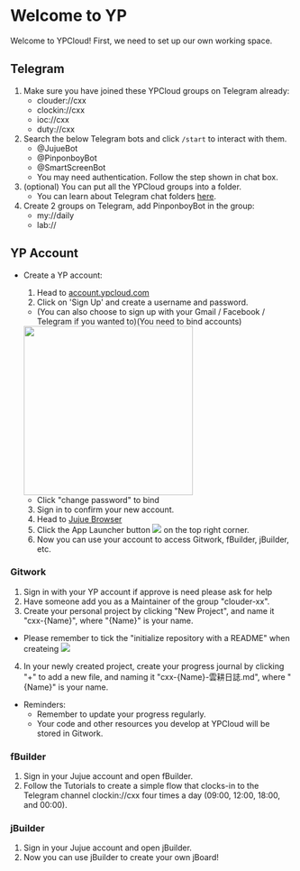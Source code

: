 # Welcome to YP

Welcome to YPCloud! 
First, we need to set up our own working space.

## Telegram
1. Make sure you have joined these YPCloud groups on Telegram already:
    * clouder://cxx
    * clockin://cxx
    * ioc://cxx
    * duty://cxx
2. Search the below Telegram bots and click `/start` to interact with them.
    * @JujueBot
    * @PinponboyBot
    * @SmartScreenBot
    * You may need authentication. Follow the step shown in chat box.
3. (optional) You can put all the YPCloud groups into a folder.
    * You can learn about Telegram chat folders [here](https://telegram.org/blog/folders).
4. Create 2 groups on Telegram, add PinponboyBot in the group:
    * my://daily
    * lab://

## YP Account
* Create a YP account:
    1. Head to [account.ypcloud.com](https://account.ypcloud.com/#/login)
    2. Click on 'Sign Up' and create a username and password.
    * (You can also choose to sign up with your Gmail / Facebook / Telegram if you wanted to)(You need to bind accounts)
    <img src="https://i.imgur.com/TAbqWvv.png" width=300 height=300> 
    
    * Click "change password" to bind
    
    3. Sign in to confirm your new account.
    4. Head to [Jujue Browser](https://jujue.app/browser)
    5. Click the App Launcher button ![](https://i.imgur.com/3eNN7Er.png) on the top right corner.
    6. Now you can use your account to access Gitwork, fBuilder, jBuilder, etc.

### Gitwork
1. Sign in with your YP account if approve is need please ask for help
2. Have someone add you as a Maintainer of the group "clouder-xx".
3. Create your personal project by clicking "New Project", and name it "cxx-{Name}", where "{Name}" is your name.
* Please remember to tick the "initialize repository with a README" when createing 
![](https://i.imgur.com/H4ZX5na.png)
4. In your newly created project, create your progress journal by clicking "+" to add a new file, and naming it "cxx-{Name}-雲耕日誌.md", where "{Name}" is your name.

* Reminders: 
    * Remember to update your progress regularly.
    * Your code and other resources you develop at YPCloud will be stored in Gitwork.

### fBuilder
1. Sign in your Jujue account and open fBuilder.
2. Follow the Tutorials to create a simple flow that clocks-in to the Telegram channel clockin://cxx four times a day (09:00, 12:00, 18:00, and 00:00).

### jBuilder
1. Sign in your Jujue account and open jBuilder.
2. Now you can use jBuilder to create your own jBoard!
